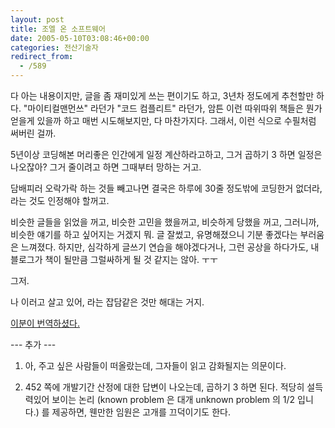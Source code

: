 ```yaml
---
layout: post
title: 조엘 온 소프트웨어
date: 2005-05-10T03:08:46+00:00
categories: 전산기술자
redirect_from:
  - /589
---
```


다 아는 내용이지만, 글을 좀 재미있게 쓰는 편이기도 하고, 3년차 정도에게 추천할만 하다. "마이티컬맨먼쓰" 라던가 "코드 컴플리트" 라던가, 암튼 이런 따위따위 책들은 뭔가 얻을게 있을까 하고 매번 시도해보지만, 다 마찬가지다. 그래서, 이런 식으로 수필처럼 써버린 걸까.

5년이상 코딩해본 머리좋은 인간에게 일정 계산하라고하고, 그거 곱하기 3 하면 일정은 나오잖아? 그거 줄이려고 하면 그때부터 망하는 거고.

담배피러 오락가락 하는 것들 빼고나면 결국은 하루에 30줄 정도밖에 코딩한거 없더라, 라는 것도 인정해야 할꺼고.

비슷한 글들을 읽었을 꺼고, 비슷한 고민을 했을꺼고, 비슷하게 당했을 꺼고, 그러니까, 비슷한 얘기를 하고 싶어지는 거겠지 뭐. 글 잘썼고, 유명해졌으니 기분 좋겠다는 부러움은 느껴졌다. 하지만, 심각하게 글쓰기 연습을 해야겠다거나, 그런 공상을 하다가도, 내 블로그가 책이 될만큼 그럴싸하게 될 것 같지는 않아. ㅜㅜ

그저.

나 이러고 살고 있어, 라는 잡담같은 것만 해대는 거지.

<a href="http://jhrogue.blogspot.com">이분이 번역하셨다.</a>

--- 추가 ---

1. 아, 주고 싶은 사람들이 떠올랐는데, 그자들이 읽고 감화될지는 의문이다.

2. 452 쪽에 개발기간 산정에 대한 답변이 나오는데, 곱하기 3 하면 된다. 적당히 설득력있어 보이는 논리 (known problem 은 대개 unknown problem 의 1/2 입니다.) 를 제공하면, 웬만한 임원은 고개를 끄덕이기도 한다.
<div id=comments>
</div>
